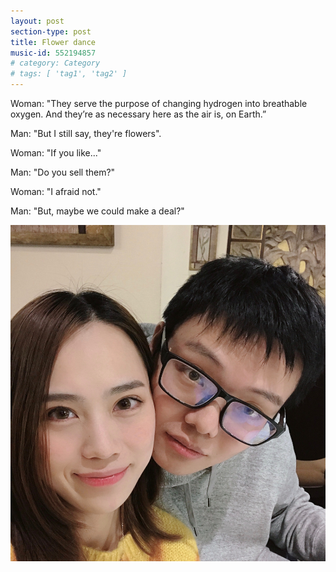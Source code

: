 ```yaml
---
layout: post
section-type: post
title: Flower dance
music-id: 552194857
# category: Category
# tags: [ 'tag1', 'tag2' ]
---
```


Woman: "They serve the purpose of changing hydrogen into breathable oxygen. And they’re as necessary here as the air is, on Earth.”

Man: "But I still say, they're flowers".

Woman: "If you like..."

Man: "Do you sell them?"

Woman: "I afraid not."

Man: "But, maybe we could make a deal?"

![group photo](/img/group_photo_1.jpg)

<!-- <iframe frameborder="no" border="0" marginwidth="0" marginheight="0" width=298 height=52 src="//music.163.com/outchain/player?type=2&id=552194857&auto=1&height=32"></iframe> -->